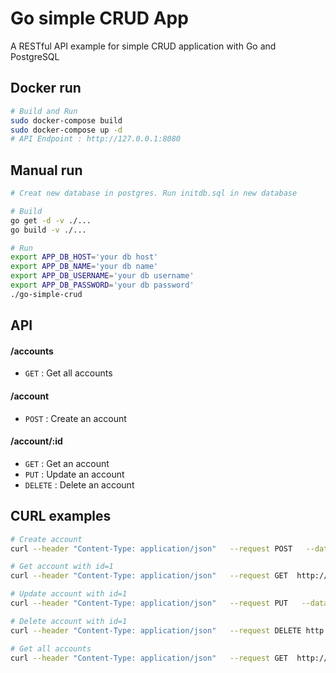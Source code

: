 # Go simple CRUD App
A RESTful API example for simple CRUD application with Go and PostgreSQL

## Docker run
```bash
# Build and Run
sudo docker-compose build
sudo docker-compose up -d
# API Endpoint : http://127.0.0.1:8080
```

## Manual run
```bash
# Creat new database in postgres. Run initdb.sql in new database
```

```bash
# Build
go get -d -v ./...
go build -v ./...
```
```bash
# Run
export APP_DB_HOST='your db host'
export APP_DB_NAME='your db name'
export APP_DB_USERNAME='your db username'
export APP_DB_PASSWORD='your db password'
./go-simple-crud
```

## API

#### /accounts
* `GET` : Get all accounts

#### /account
* `POST` : Create an account

#### /account/:id
* `GET` : Get an account
* `PUT` : Update an account
* `DELETE` : Delete an account

## CURL examples
```bash
# Create account
curl --header "Content-Type: application/json"   --request POST   --data '{"name":"testname","email":"test@test.com","api_token":"test_api"}'   http://localhost:8080/account
```
```bash
# Get account with id=1
curl --header "Content-Type: application/json"   --request GET  http://localhost:8080/account/1
```
```bash
# Update account with id=1
curl --header "Content-Type: application/json"   --request PUT   --data '{"name":"testname2","email":"test2@test.com","api_token":"test2_api"}'   http://localhost:8080/account/1
```
```bash
# Delete account with id=1
curl --header "Content-Type: application/json"   --request DELETE http://localhost:8080/account/1
```
```bash
# Get all accounts
curl --header "Content-Type: application/json"   --request GET  http://localhost:8080/accounts
```
